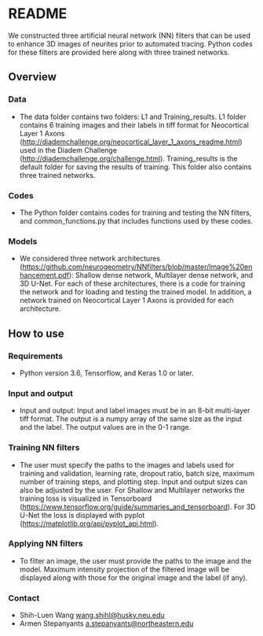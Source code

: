 # README #

We constructed three artificial neural network (NN) filters that can be used to enhance 3D images of neurites prior to automated tracing. Python codes for these filters are provided here along with three trained networks. 

## Overview ##

### Data ###

* The data folder contains two folders: L1 and Training_results. L1 folder contains 6 training images and their labels in tiff format for Neocortical Layer 1 Axons (http://diademchallenge.org/neocortical_layer_1_axons_readme.html) used in the Diadem Challenge (http://diademchallenge.org/challenge.html). Training_results is the default folder for saving the results of training. This folder also contains three trained networks.

### Codes ###

* The Python folder contains codes for training and testing the NN filters, and common_functions.py that includes functions used by these codes.

### Models ###

* We considered three network architectures (https://github.com/neurogeometry/NNfilters/blob/master/Image%20enhancement.pdf): Shallow dense network, Multilayer dense network, and 3D U-Net. For each of these architectures, there is a code for training the network and for loading and testing the trained model. In addition, a network trained on Neocortical Layer 1 Axons is provided for each architecture.

## How to use ##

### Requirements ###

* Python version 3.6, Tensorflow, and Keras 1.0 or later.

### Input and output ###

* Input and output: Input and label images must be in an 8-bit multi-layer tiff format. The output is a numpy array of the same size as the input and the label. The output values are in the 0-1 range.

### Training NN filters ###

* The user must specify the paths to the images and labels used for training and validation, learning rate, dropout ratio, batch size, maximum number of training steps, and plotting step. Input and output sizes can also be adjusted by the user. For Shallow and Multilayer networks the training loss is visualized in Tensorboard (https://www.tensorflow.org/guide/summaries_and_tensorboard). For 3D U-Net the loss is displayed with pyplot (https://matplotlib.org/api/pyplot_api.html).

### Applying NN filters ###

* To filter an image, the user must provide the paths to the image and the model. Maximum intensity projection of the filtered image will be displayed along with those for the original image and the label (if any). 

### Contact ###

* Shih-Luen Wang wang.shihl@husky.neu.edu
* Armen Stepanyants a.stepanyants@northeastern.edu

